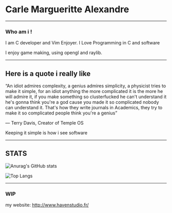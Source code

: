 # Carle Margueritte Alexandre
___

### Who am i !

I am C developer and Vim Enjoyer.
I Love Programming in C and software

I enjoy game making, using opengl and raylib.

___

## Here is a quote i really like

“An idiot admires complexity, a genius admires simplicity, a physicist tries to make it simple, for an idiot anything the more complicated it is the more he will admire it, if you make something so clusterfucked he can't understand it he's gonna think you're a god cause you made it so complicated nobody can understand it. That's how they write journals in Academics, they try to make it so complicated people think you're a genius”

― Terry Davis, Creator of Temple OS

Keeping it simple is how i see software

___

## STATS

![Anurag's GitHub stats](https://github-readme-stats.vercel.app/api?username=CarleAlexandre&hide_rank&&include_all_commits=true&theme=tokyonight)

![Top Langs](https://github-readme-stats.vercel.app/api/top-langs/?username=CarleAlexandre&hide_progress=false)

___

### WIP

my website: http://www.havenstudio.fr/

<!--
**CarleAlexandre/CarleAlexandre** is a ✨ _special_ ✨ repository because its `README.md` (this file) appears on your GitHub profile.

Here are some ideas to get you started:

- 🔭 I’m currently working on ...
- 🌱 I’m currently learning ...
- 👯 I’m looking to collaborate on ...
- 🤔 I’m looking for help with ...
- 💬 Ask me about ...
- 📫 How to reach me: ...
- 😄 Pronouns: ...
- ⚡ Fun fact: ...
-->
